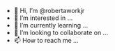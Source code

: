 - 👋 Hi, I’m @robertaworkjr
- 👀 I’m interested in ...
- 🌱 I’m currently learning ...
- 💞️ I’m looking to collaborate on ...
- 📫 How to reach me ...

<!---
RAW/RAW is a ✨ special ✨ repository because its `README.md` (this file) appears on your GitHub profile.
You can click the Preview link to take a look at your changes.
Hello you git's i'm sorry happy to part of somethihg I don't really know alot about, but it feels good to know there
are nerds out there with solutions this idiot gets...thank god for nerds, we love you all every last one of you
--->
